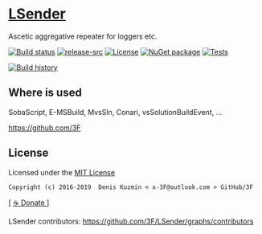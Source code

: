 # [LSender](https://github.com/3F/LSender)

Ascetic aggregative repeater for loggers etc.

[![Build status](https://ci.appveyor.com/api/projects/status/fdrrp7mgb4vsm4gv/branch/master?svg=true)](https://ci.appveyor.com/project/3Fs/lsender/branch/master)
[![release-src](https://img.shields.io/github/release/3F/LSender.svg)](https://github.com/3F/LSender/releases/latest)
[![License](https://img.shields.io/badge/License-MIT-74A5C2.svg)](https://github.com/3F/LSender/blob/master/License.txt)
[![NuGet package](https://img.shields.io/nuget/v/LSender.svg)](https://www.nuget.org/packages/LSender/)
[![Tests](https://img.shields.io/appveyor/tests/3Fs/lsender/master.svg)](https://ci.appveyor.com/project/3Fs/lsender/build/tests)

[![Build history](https://buildstats.info/appveyor/chart/3Fs/lsender?buildCount=20&showStats=true)](https://ci.appveyor.com/project/3Fs/lsender/history)

## Where is used

SobaScript, E-MSBuild, MvsSln, Conari, vsSolutionBuildEvent, ...

https://github.com/3F

## License

Licensed under the [MIT License](https://github.com/3F/LSender/blob/master/License.txt)

```
Copyright (c) 2016-2019  Denis Kuzmin < x-3F@outlook.com > GitHub/3F
```

[ [ ☕ Donate ](https://3F.github.com/Donation/) ]

LSender contributors: https://github.com/3F/LSender/graphs/contributors
